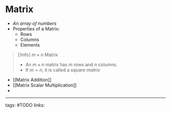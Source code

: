 # Matrix
- *An array of numbers*
- Properties of a Matrix:
	- Rows
	- Columns
	- Elements

> [!info] $m \times n$ Matrix
> - An $m \times n$ matrix has $m$ rows and $n$ columns.
> - If $m = n$, it is called a *square matrix*

- [[Matrix Addition]]
- [[Matrix Scalar Multiplication]]
- 

---
tags: #TODO
links: